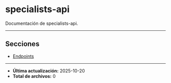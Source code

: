 # specialists-api

Documentación de specialists-api.

---

## Secciones

- [Endpoints](./Endpoints/README.md)

---

- **Última actualización:** 2025-10-20  
- **Total de archivos:** 0

